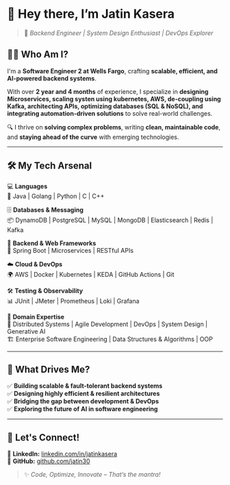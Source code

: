 

# 👋 Hey there, I’m **Jatin Kasera**  

> 🚀 *Backend Engineer | System Design Enthusiast | DevOps Explorer*  

## 🧑‍💻 Who Am I?  
I'm a **Software Engineer 2 at Wells Fargo**, crafting **scalable, efficient, and AI-powered backend systems**.

With over **2 year and 4 months** of experience, I specialize in **designing Microservices, scaling systen using kubernetes, AWS, de-coupling using Kafka, architecting APIs, optimizing databases (SQL & NoSQL), and integrating automation-driven solutions** to solve real-world challenges.  

🔍 I thrive on **solving complex problems**, writing **clean, maintainable code**, and **staying ahead of the curve** with emerging technologies.  

---

## 🛠️ My Tech Arsenal  
💻 **Languages**  
🚀 Java | Golang | Python | C | C++  

🗄 **Databases & Messaging**  
📦 DynamoDB | PostgreSQL | MySQL | MongoDB | Elasticsearch | Redis | Kafka  

🔗 **Backend & Web Frameworks**  
🔨 Spring Boot | Microservices | RESTful APIs  

☁️ **Cloud & DevOps**  
🌍 AWS | Docker | Kubernetes | KEDA | GitHub Actions | Git  

🛠 **Testing & Observability**  
📊 JUnit | JMeter | Prometheus | Loki | Grafana  

📌 **Domain Expertise**  
🧠 Distributed Systems | Agile Development | DevOps | System Design | Generative AI  
🏗 Enterprise Software Engineering | Data Structures & Algorithms | OOP  

---

## 🎯 What Drives Me?  
✅ **Building scalable & fault-tolerant backend systems**  
✅ **Designing highly efficient & resilient architectures**  
✅ **Bridging the gap between development & DevOps**  
✅ **Exploring the future of AI in software engineering**  

---

## 🚀 Let's Connect!  
🔗 **LinkedIn:** [linkedin.com/in/jatinkasera](https://www.linkedin.com/in/jatinkasera)  
🔗 **GitHub:** [github.com/jatin30](https://github.com/jatin30)  

> ✨ *Code, Optimize, Innovate – That’s the mantra!*  
